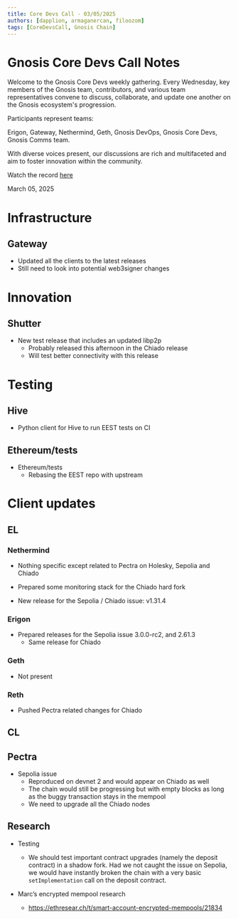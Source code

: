 ```yaml
---
title: Core Devs Call - 03/05/2025
authors: [dapplion, armaganercan, filoozom]
tags: [CoreDevsCall, Gnosis Chain]
---
```


# Gnosis Core Devs Call Notes

Welcome to the Gnosis Core Devs weekly gathering. Every Wednesday, key members of the Gnosis team, contributors, and various team representatives convene to discuss, collaborate, and update one another on the Gnosis ecosystem's progression.

Participants represent teams:

Erigon, Gateway, Nethermind, Geth, Gnosis DevOps, Gnosis Core Devs, Gnosis Comms team.

With diverse voices present, our discussions are rich and multifaceted and aim to foster innovation within the community.

Watch the record [here](https://youtu.be/3LipaWjKElU)

March 05, 2025

# Infrastructure
## Gateway

* Updated all the clients to the latest releases
* Still need to look into potential web3signer changes


# Innovation
## Shutter

* New test release that includes an updated libp2p
  * Probably released this afternoon in the Chiado release
  * Will test better connectivity with this release

# Testing
## Hive

* Python client for Hive to run EEST tests on CI

## Ethereum/tests
* Ethereum/tests
  * Rebasing the EEST repo with upstream

# Client updates
## EL
### Nethermind

* Nothing specific except related to Pectra on Holesky, Sepolia and Chiado

* Prepared some monitoring stack for the Chiado hard fork

* New release for the Sepolia / Chiado issue: v1.31.4


### Erigon
* Prepared releases for the Sepolia issue 3.0.0-rc2, and 2.61.3
  * Same release for Chiado


### Geth
* Not present

### Reth

* Pushed Pectra related changes for Chiado

## CL

## Pectra
* Sepolia issue
  * Reproduced on devnet 2 and would appear on Chiado as well
  * The chain would still be progressing but with empty blocks as long as the buggy transaction stays in the mempool
  * We need to upgrade all the Chiado nodes

## Research
* Testing
  * We should test important contract upgrades (namely the deposit contract) in a shadow fork. Had we not caught the issue on Sepolia, we would have instantly broken the chain with a very basic `setImplementation` call on the deposit contract.

* Marc’s encrypted mempool research
  * https://ethresear.ch/t/smart-account-encrypted-mempools/21834

